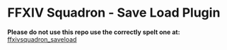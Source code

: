 # FFXIV Squadron - Save Load Plugin

**Please do not use this repo use the correctly spelt one at:**   
[ffxivsquadron_saveload](https://github.com/thakyZ/Userscripts/tree/master/ffxivsquadron_saveload)
